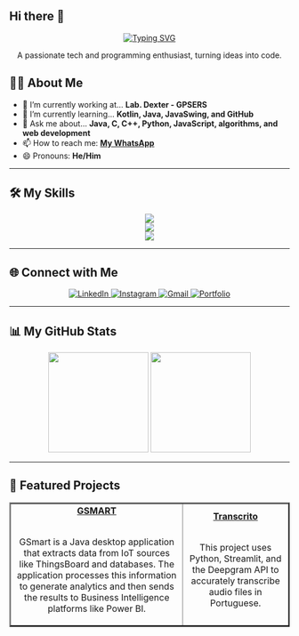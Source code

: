 ## Hi there 👋

<div align="center">
  <a href="https://git.io/typing-svg">
    <img src="https://readme-typing-svg.demolab.com?font=Fira+Code&weight=700&size=30&pause=1000&color=00BFFF&center=true&vCenter=true&width=435&lines=Hi%2C+I'm+Davi+Freitas;Java+Developer;Smart+solutions" alt="Typing SVG">
  </a>
  
  <p align="center">
    A passionate tech and programming enthusiast, turning ideas into code.
  </p>
</div>

## 👨‍💻 About Me

- 🔭 I’m currently working at... **Lab. Dexter - GPSERS**
- 🌱 I’m currently learning... **Kotlin, Java, JavaSwing, and GitHub**
- 💬 Ask me about... **Java, C, C++, Python, JavaScript, algorithms, and web development**
- 📫 How to reach me: **[My WhatsApp](https://wa.me/5581988577874)**
- 😄 Pronouns: **He/Him**

---

## 🛠️ My Skills

<p align="center">
  <a href="https://skillicons.dev">
    <img src="https://skillicons.dev/icons?i=html,css,js,flask" />
  </a>
  <br>
  <a href="https://skillicons.dev">
    <img src="https://skillicons.dev/icons?i=c,python,java,spring,postgres,mysql" />
  </a>
  <br>
  <a href="https://skillicons.dev">
    <img src="https://skillicons.dev/icons?i=git,github,docker,figma,vscode" />
  </a>
</p>

---

## 🌐 Connect with Me

<p align="center">
  <a href="https://www.linkedin.com/in/davi-freitas-101259303/" target="_blank">
    <img src="https://img.shields.io/badge/LinkedIn-0077B5?style=for-the-badge&logo=linkedin&logoColor=white" alt="LinkedIn">
  </a>
  <a href="https://www.instagram.com/eu_davi.freitas/" target="_blank">
    <img src="https://img.shields.io/badge/Instagram-E4405F?style=for-the-badge&logo=instagram&logoColor=white" alt="Instagram">
  </a>
  <a href="mailto:davicfreitas1@gmail.com">
    <img src="https://img.shields.io/badge/Gmail-D14836?style=for-the-badge&logo=gmail&logoColor=white" alt="Gmail">
  </a>
  <a href="https://[YOUR-PORTFOLIO-SITE].com" target="_blank">
    <img src="https://img.shields.io/badge/Portfolio-255E63?style=for-the-badge&logo=behance&logoColor=white" alt="Portfolio">
  </a>
</p>

---

## 📊 My GitHub Stats

<div align="center">
  <img height="180em" src="https://github-readme-stats.vercel.app/api?username=DCF-2&show_icons=true&theme=dracula&include_all_commits=true&count_private=true"/>
  <img height="180em" src="https://github-readme-stats.vercel.app/api/top-langs/?username=DCF-2&layout=compact&langs_count=7&theme=dracula"/>
</div>

---

## 🚀 Featured Projects

<table border="2" width="100%">
  <tr align="center">
    <td>
      <a href="https://github.com/DCF-2/GSmart">
        <b>GSMART</b>
      </a>
      <br><br>
      <p>GSmart is a Java desktop application that extracts data from IoT sources like ThingsBoard and databases. The application processes this information to generate analytics and then sends the results to Business Intelligence platforms like Power BI.</p>
    </td>
    <td>
      <a href="https://github.com/DCF-2/Transcrito">
        <b>Transcrito</b>
      </a>
      <br><br>
      <p>This project uses Python, Streamlit, and the Deepgram API to accurately transcribe audio files in Portuguese.</p>
    </td>
  </tr>
</table>

